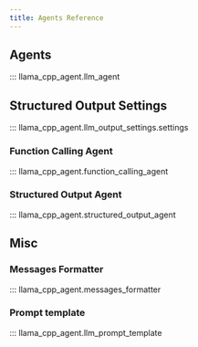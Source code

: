 ```yaml
---
title: Agents Reference
---
```


## Agents

::: llama_cpp_agent.llm_agent

## Structured Output Settings

::: llama_cpp_agent.llm_output_settings.settings

### Function Calling Agent    

::: llama_cpp_agent.function_calling_agent

### Structured Output Agent

::: llama_cpp_agent.structured_output_agent

## Misc

### Messages Formatter

::: llama_cpp_agent.messages_formatter

### Prompt template

::: llama_cpp_agent.llm_prompt_template

